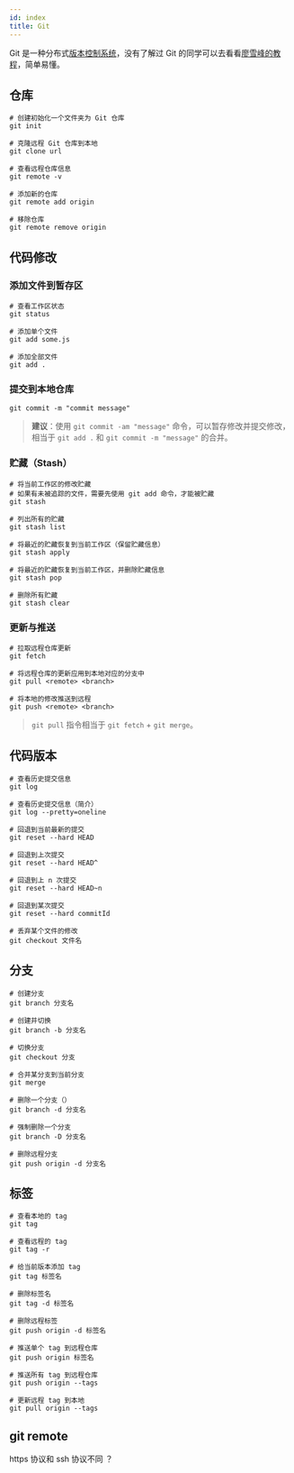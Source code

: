 ```yaml
---
id: index
title: Git
---
```


Git 是一种分布式[版本控制系统](https://git-scm.com/book/zh/v2/%E8%B5%B7%E6%AD%A5-%E5%85%B3%E4%BA%8E%E7%89%88%E6%9C%AC%E6%8E%A7%E5%88%B6)，没有了解过 Git 的同学可以去看看[廖雪峰的教程](https://www.liaoxuefeng.com/wiki/0013739516305929606dd18361248578c67b8067c8c017b000)，简单易懂。

## 仓库

```shell
# 创建初始化一个文件夹为 Git 仓库
git init

# 克隆远程 Git 仓库到本地
git clone url

# 查看远程仓库信息
git remote -v

# 添加新的仓库
git remote add origin

# 移除仓库
git remote remove origin
```

## 代码修改

### 添加文件到暂存区

```shell
# 查看工作区状态
git status

# 添加单个文件
git add some.js

# 添加全部文件
git add .
```

### 提交到本地仓库

```shell
git commit -m "commit message"
```

> **建议**：使用 `git commit -am "message"` 命令，可以暂存修改并提交修改，相当于 `git add .` 和 `git commit -m "message"` 的合并。

### 贮藏（Stash）

```shell
# 将当前工作区的修改贮藏
# 如果有未被追踪的文件，需要先使用 git add 命令，才能被贮藏
git stash

# 列出所有的贮藏
git stash list

# 将最近的贮藏恢复到当前工作区（保留贮藏信息）
git stash apply

# 将最近的贮藏恢复到当前工作区，并删除贮藏信息
git stash pop

# 删除所有贮藏
git stash clear
```

### 更新与推送

```shell
# 拉取远程仓库更新
git fetch

# 将远程仓库的更新应用到本地对应的分支中
git pull <remote> <branch>

# 将本地的修改推送到远程
git push <remote> <branch>
```

> `git pull` 指令相当于 `git fetch` + `git merge`。

## 代码版本

```shell
# 查看历史提交信息
git log

# 查看历史提交信息（简介）
git log --pretty=oneline

# 回退到当前最新的提交
git reset --hard HEAD

# 回退到上次提交
git reset --hard HEAD^

# 回退到上 n 次提交
git reset --hard HEAD~n

# 回退到某次提交
git reset --hard commitId

# 丢弃某个文件的修改
git checkout 文件名
```

## 分支

```shell
# 创建分支
git branch 分支名

# 创建并切换
git branch -b 分支名

# 切换分支
git checkout 分支

# 合并某分支到当前分支
git merge

# 删除一个分支（）
git branch -d 分支名

# 强制删除一个分支
git branch -D 分支名

# 删除远程分支
git push origin -d 分支名
```

## 标签

```shell
# 查看本地的 tag
git tag

# 查看远程的 tag
git tag -r

# 给当前版本添加 tag
git tag 标签名

# 删除标签名
git tag -d 标签名

# 删除远程标签
git push origin -d 标签名

# 推送单个 tag 到远程仓库
git push origin 标签名

# 推送所有 tag 到远程仓库
git push origin --tags

# 更新远程 tag 到本地
git pull origin --tags
```

## git remote

https 协议和 ssh 协议不同 ？
